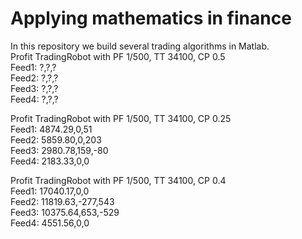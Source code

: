 # Applying mathematics in finance
In this repository we build several trading algorithms in Matlab.  
Profit TradingRobot with PF 1/500, TT 34100, CP 0.5  
Feed1: ?,?,?  
Feed2: ?,?,?  
Feed3: ?,?,?  
Feed4: ?,?,?  
  
Profit TradingRobot with PF 1/500, TT 34100, CP 0.25  
Feed1: 4874.29,0,51  
Feed2: 5859.80,0,203  
Feed3: 2980.78,159,-80  
Feed4: 2183.33,0,0  
  
Profit TradingRobot with PF 1/500, TT 34100, CP 0.4  
Feed1: 17040.17,0,0  
Feed2: 11819.63,-277,543  
Feed3: 10375.64,653,-529  
Feed4: 4551.56,0,0  

